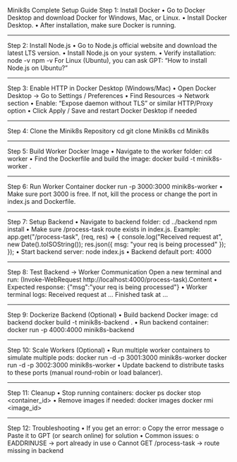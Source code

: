 Minik8s Complete Setup Guide 
Step 1: Install Docker
•	Go to Docker Desktop and download Docker for Windows, Mac, or Linux.
•	Install Docker Desktop.
•	After installation, make sure Docker is running.
________________________________________
Step 2: Install Node.js
•	Go to Node.js official website and download the latest LTS version.
•	Install Node.js on your system.
•	Verify installation:
node -v
npm -v
For Linux (Ubuntu), you can ask GPT: “How to install Node.js on Ubuntu?”
________________________________________
Step 3: Enable HTTP in Docker Desktop (Windows/Mac)
•	Open Docker Desktop → Go to Settings / Preferences
•	Find Resources → Network section
•	Enable: “Expose daemon without TLS” or similar HTTP/Proxy option
•	Click Apply / Save and restart Docker Desktop if needed
________________________________________
Step 4: Clone the Minik8s Repository
cd <your-desired-folder>
git clone <repo-url> Minik8s
cd Minik8s
________________________________________
Step 5: Build Worker Docker Image
•	Navigate to the worker folder:
cd worker
•	Find the Dockerfile and build the image:
docker build -t minik8s-worker .
________________________________________
Step 6: Run Worker Container
docker run -p 3000:3000 minik8s-worker
•	Make sure port 3000 is free. If not, kill the process or change the port in index.js and Dockerfile.
________________________________________
Step 7: Setup Backend
•	Navigate to backend folder:
cd ../backend
npm install
•	Make sure /process-task route exists in index.js. Example:
app.get("/process-task", (req, res) => {
    console.log("Received request at", new Date().toISOString());
    res.json({ msg: "your req is being processed" });
});
•	Start backend server:
node index.js
•	Backend default port: 4000
________________________________________
Step 8: Test Backend → Worker Communication
Open a new terminal and run:
(Invoke-WebRequest http://localhost:4000/process-task).Content
•	Expected response:
{"msg":"your req is being processed"}
•	Worker terminal logs:
Received request at ...
Finished task at ...
________________________________________
Step 9: Dockerize Backend (Optional)
•	Build backend Docker image:
cd backend
docker build -t minik8s-backend .
•	Run backend container:
docker run -p 4000:4000 minik8s-backend
________________________________________
Step 10: Scale Workers (Optional)
•	Run multiple worker containers to simulate multiple pods:
docker run -d -p 3001:3000 minik8s-worker
docker run -d -p 3002:3000 minik8s-worker
•	Update backend to distribute tasks to these ports (manual round-robin or load balancer).
________________________________________
Step 11: Cleanup
•	Stop running containers:
docker ps
docker stop <container_id>
•	Remove images if needed:
docker images
docker rmi <image_id>
________________________________________
Step 12: Troubleshooting
•	If you get an error:
o	Copy the error message
o	Paste it to GPT (or search online) for solution
•	Common issues:
o	EADDRINUSE → port already in use
o	Cannot GET /process-task → route missing in backend

